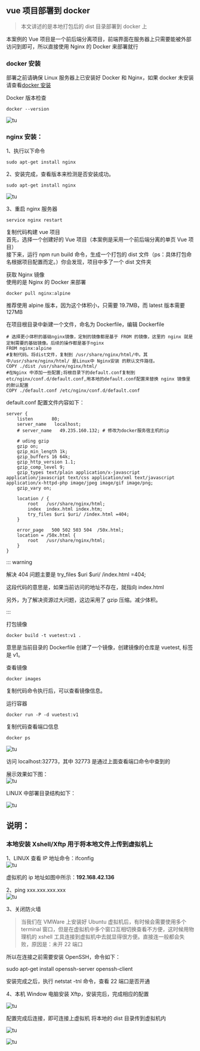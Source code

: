 ## vue 项目部署到 docker

> 本文讲述的是本地打包后的 dist 目录部署到 docker 上

本案例的 Vue 项目是一个前后端分离项目，前端界面在服务器上只需要能被外部访问到即可，所以直接使用 Nginx 的 Docker 来部署就行

### docker 安装

部署之前请确保 Linux 服务器上已安装好 Docker 和 Nginx，如果 docker 未安装请查看[docker 安装](./docker安装.md)

Docker 版本检查

```
docker --version
```

![tu](./img/11.png)

### nginx 安装：

1、执行以下命令

```
sudo apt-get install nginx
```

2、安装完成，查看版本来检测是否安装成功。

```
sudo apt-get install nginx
```

![tu](./img/10.png)

3、重启 nginx 服务器

```
service nginx restart
```

复制代码构建 vue 项目  
首先，选择一个创建好的 Vue 项目（本案例是采用一个前后端分离的单页 Vue 项目）  
接下来，运行 npm run build 命令，生成一个打包的 dist 文件（ps：具体打包命名根据项目配置而定。）你会发现，项目中多了一个 dist 文件夹

获取 Nginx 镜像  
使用的是 Nginx 的 Docker 来部署

```
docker pull nginx:alpine
```

推荐使用 alpine 版本，因为这个体积小，只需要 19.7MB，而 latest 版本需要 127MB

在项目根目录中新建一个文件，命名为 Dockerfile，编辑 Dockerfile

```
# 选择更小体积的基础nginx镜像，定制的镜像都是基于 FROM 的镜像，这里的 nginx 就是定制需要的基础镜像。后续的操作都是基于nginx
FROM nginx:alpine
#复制代码。将dist文件，复制到 /usr/share/nginx/html/中。其中/usr/share/nginx/html/ 是Linux中 Nginx安装 的默认文件路径。
COPY ./dist /usr/share/nginx/html/
#在Nginx 中添加一些配置;将根目录下的default.conf复制到etc/nginx/conf.d/default.conf,用本地的default.conf配置来替换 nginx 镜像里的默认配置
COPY ./default.conf /etc/nginx/conf.d/default.conf
```

default.conf 配置文件内容如下：

```
server {
    listen       80;
    server_name   localhost;
    # server_name   49.235.160.132; # 修改为docker服务宿主机的ip

    # uding gzip
    gzip on;
    gzip_min_length 1k;
    gzip_buffers 16 64k;
    gzip_http_version 1.1;
    gzip_comp_level 9;
    gzip_types text/plain application/x-javascript application/javascript text/css application/xml text/javascript application/x-httpd-php image/jpeg image/gif image/png;
    gzip_vary on;

    location / {
        root   /usr/share/nginx/html;
        index  index.html index.htm;
        try_files $uri $uri/ /index.html =404;
    }

    error_page   500 502 503 504  /50x.html;
    location = /50x.html {
        root   /usr/share/nginx/html;
    }
}
```

::: warning

解决 404 问题主要是 try_files $uri $uri/ /index.html =404;

这段代码的意思是，如果当前访问的地址不存在，就指向 index.html

另外，为了解决资源过大问题，这边采用了 gzip 压缩。减少体积。

:::

打包镜像

```
docker build -t vuetest:v1 .
```

意思是当前目录的 Dockerfile 创建了一个镜像，创建镜像的仓库是 vuetest, 标签是 v1。

查看镜像

```
docker images
```

复制代码命令执行后，可以查看镜像信息。

运行容器

```
docker run -P -d vuetest:v1
```

复制代码查看端口信息

```
docker ps
```

![tu](./img/13.png)

访问 localhost:32773，其中 32773 是通过上面查看端口命令中查到的

展示效果如下图：  
![tu](./img/14.png)

LINUX 中部署目录结构如下：

![tu](./img/12.png)

## 说明：

### 本地安装 Xshell/Xftp 用于将本地文件上传到虚拟机上

1、LINUX 查看 IP 地址命令：ifconfig  
![tu](./img/15.png)

虚拟机的 ip 地址如图中所示：**192.168.42.136**

2、ping xxx.xxx.xxx.xxx  
![tu](./img/16.png)

3、关闭防火墙

> 当我们在 VMWare 上安装好 Ubuntu 虚拟机后，有时候会需要使用多个 terminal 窗口，但是在虚拟机中多个窗口互相切换查看不方便，这时候用物理机的 xshell 工具连接到虚拟机中去就显得很方便。直接连一般都会失败，原因是：未开 22 端口

所以在连接之前需要安装 OpenSSH，命令如下：

sudo apt-get install openssh-server openssh-client

安装完成之后，执行 netstat -tnl 命令，查看 22 端口是否开通

4、本机 Window 电脑安装 Xftp，安装完后，完成相应的配置

![tu](./img/17.png)

配置完成后连接，即可连接上虚拟机 将本地的 dist 目录传到虚拟机内

![tu](./img/18.png)

![tu](./img/19.png)
